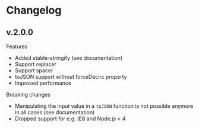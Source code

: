 # Changelog

## v.2.0.0

Features

- Added stable-stringify (see documentation)
- Support replacer
- Support spacer
- toJSON support without forceDecirc property
- Improved performance

Breaking changes

- Manipulating the input value in a `toJSON` function is not possible anymore in
  all cases (see documentation)
- Dropped support for e.g. IE8 and Node.js < 4

